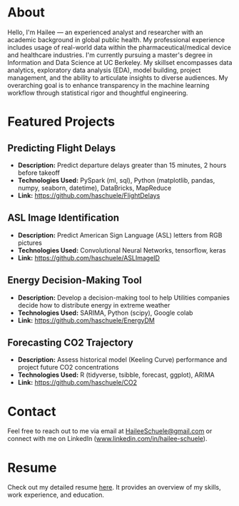 # About

Hello, I'm Hailee — an experienced analyst and researcher with an academic background in global public health. My professional experience includes usage of real-world data within the pharmaceutical/medical device and healthcare industries. I'm currently pursuing a master's degree in Information and Data Science at UC Berkeley. My skillset encompasses data analytics, exploratory data analysis (EDA), model building, project management, and the ability to articulate insights to diverse audiences. My overarching goal is to enhance transparency in the machine learning workflow through statistical rigor and thoughtful engineering.


# Featured Projects

## Predicting Flight Delays
- **Description:** Predict departure delays greater than 15 minutes, 2 hours before takeoff
- **Technologies Used:** PySpark (ml, sql), Python (matplotlib, pandas, numpy, seaborn, datetime), DataBricks, MapReduce
- **Link:** https://github.com/haschuele/FlightDelays

## ASL Image Identification
- **Description:** Predict American Sign Language (ASL) letters from RGB pictures
- **Technologies Used:** Convolutional Neural Networks, tensorflow, keras
- **Link:** https://github.com/haschuele/ASLImageID

## Energy Decision-Making Tool
- **Description:** Develop a decision-making tool to help Utilities companies decide how to distribute energy in extreme weather
- **Technologies Used:** SARIMA, Python (scipy), Google colab
- **Link:** https://github.com/haschuele/EnergyDM

## Forecasting CO2 Trajectory 
- **Description:** Assess historical model (Keeling Curve) performance and project future CO2 concentrations
- **Technologies Used:** R (tidyverse, tsibble, forecast, ggplot), ARIMA
- **Link:** https://github.com/haschuele/CO2


# Contact

Feel free to reach out to me via email at HaileeSchuele@gmail.com or connect with me on LinkedIn (www.linkedin.com/in/hailee-schuele).

# Resume

Check out my detailed resume [here](link-to-resume.pdf). It provides an overview of my skills, work experience, and education.
